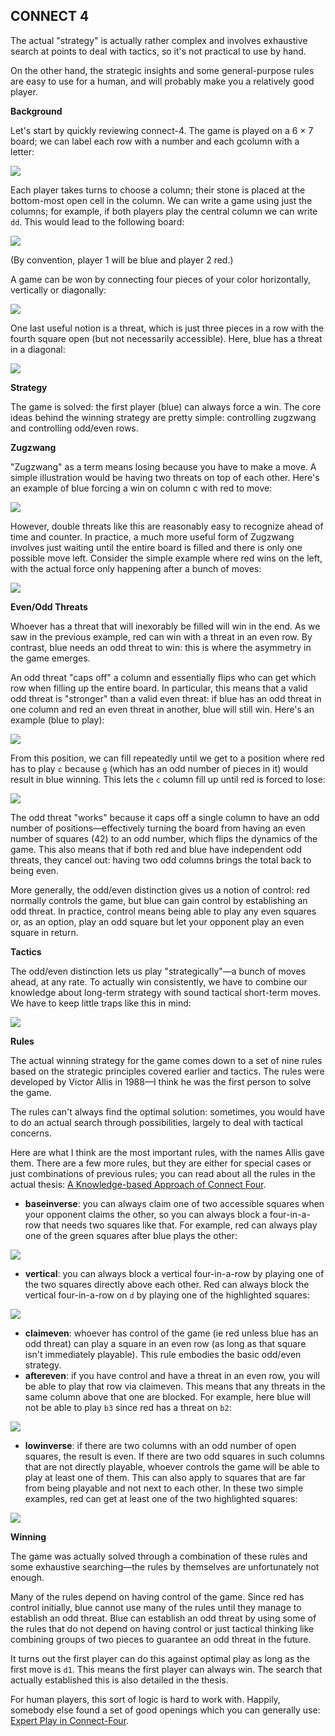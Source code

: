 ## CONNECT 4

The actual "strategy" is actually rather complex and involves exhaustive search at points to deal with tactics, so it's not practical to use by hand.

On the other hand, the strategic insights and some general-purpose rules are easy to use for a human, and will probably make you a relatively good player.

**Background**

Let's start by quickly reviewing connect-4. The game is played on a 6 × 7 board; we can label each row with a number and each gcolumn with a letter:

![](https://qph.cf2.quoracdn.net/main-qimg-b812b227ce84ac42c596f5d62661aea5)

Each player takes turns to choose a column; their stone is placed at the bottom-most open cell in the column. We can write a game using just the columns; for example, if both players play the central column we can write `dd`. This would lead to the following board:

![](https://qph.cf2.quoracdn.net/main-qimg-30f34a00d25eca5eb3276fa9ac3edba4)

(By convention, player 1 will be blue and player 2 red.)

A game can be won by connecting four pieces of your color horizontally, vertically or diagonally:

![](https://qph.cf2.quoracdn.net/main-qimg-644ba0651119e56e9c713d6662d8911b)

One last useful notion is a threat, which is just three pieces in a row with the fourth square open (but not necessarily accessible). Here, blue has a threat in a diagonal:

![](https://qph.cf2.quoracdn.net/main-qimg-9c58d93d6581bf7832c9f90526d4da32)

**Strategy**

The game is solved: the first player (blue) can always force a win. The core ideas behind the winning strategy are pretty simple: controlling zugzwang and controlling odd/even rows.

**Zugzwang**

"Zugzwang" as a term means losing because you have to make a move. A simple illustration would be having two threats on top of each other. Here's an example of blue forcing a win on column c with red to move:

![](https://qph.cf2.quoracdn.net/main-qimg-1465d6ab750a4d3e8f8da09d7679fd84)

However, double threats like this are reasonably easy to recognize ahead of time and counter. In practice, a much more useful form of Zugzwang involves just waiting until the entire board is filled and there is only one possible move left. Consider the simple example where red wins on the left, with the actual force only happening after a bunch of moves:

![](https://qph.cf2.quoracdn.net/main-qimg-f6308488d3e4083f88e9e171ed6e1153)

**Even/Odd Threats**

Whoever has a threat that will inexorably be filled will win in the end. As we saw in the previous example, red can win with a threat in an even row. By contrast, blue needs an odd threat to win: this is where the asymmetry in the game emerges.

An odd threat "caps off" a column and essentially flips who can get which row when filling up the entire board. In particular, this means that a valid odd threat is "stronger" than a valid even threat: if blue has an odd threat in one column and red an even threat in another, blue will still win. Here's an example (blue to play):

![](https://qph.cf2.quoracdn.net/main-qimg-a0947d92e30462b671ea9af092a0b69c)

From this position, we can fill repeatedly until we get to a position where red has to play `c` because `g` (which has an odd number of pieces in it) would result in blue winning. This lets the `c` column fill up until red is forced to lose:

![](https://qph.cf2.quoracdn.net/main-qimg-dfa731632130a8e12f78dca5f846828a)

The odd threat "works" because it caps off a single column to have an odd number of positions—effectively turning the board from having an even number of squares (42) to an odd number, which flips the dynamics of the game. This also means that if both red and blue have independent odd threats, they cancel out: having two odd columns brings the total back to being even.

More generally, the odd/even distinction gives us a notion of control: red normally controls the game, but blue can gain control by establishing an odd threat. In practice, control means being able to play any even squares or, as an option, play an odd square but let your opponent play an even square in return.

**Tactics**

The odd/even distinction lets us play "strategically"—a bunch of moves ahead, at any rate. To actually win consistently, we have to combine our knowledge about long-term strategy with sound tactical short-term moves. We have to keep little traps like this in mind:

![](https://qph.cf2.quoracdn.net/main-qimg-bee1a7f6a6f94c6853c4bf94f04037e3)

**Rules**

The actual winning strategy for the game comes down to a set of nine rules based on the strategic principles covered earlier and tactics. The rules were developed by Victor Allis in 1988—I think he was the first person to solve the game.

The rules can't always find the optimal solution: sometimes, you would have to do an actual search through possibilities, largely to deal with tactical concerns.

Here are what I think are the most important rules, with the names Allis gave them. There are a few more rules, but they are either for special cases or just combinations of previous rules; you can read about all the rules in the actual thesis: [A Knowledge-based Approach of Connect Four](http://www.informatik.uni-trier.de/~fernau/DSL0607/Masterthesis-Viergewinnt.pdf "www.informatik.uni-trier.de").

* **baseinverse**: you can always claim one of two accessible squares when your opponent claims the other, so you can always block a four-in-a-row that needs two squares like that. For example, red can always play one of the green squares after blue plays the other:

![](https://qph.cf2.quoracdn.net/main-qimg-c339abda810cfee70d9953f2b39706fb)

* **vertical**: you can always block a vertical four-in-a-row by playing one of the two squares directly above each other. Red can always block the vertical four-in-a-row on `d` by playing one of the highlighted squares:

![](https://qph.cf2.quoracdn.net/main-qimg-a79bd6e91645df2421d0c8ede6b02c3e)

* **claimeven**: whoever has control of the game (ie red unless blue has an odd threat) can play a square in an even row (as long as that square isn't immediately playable). This rule embodies the basic odd/even strategy.
* **aftereven**: if you have control and have a threat in an even row, you will be able to play that row via claimeven. This means that any threats in the same column above that one are blocked. For example, here blue will not be able to play `b3` since red has a threat on `b2`:

![](https://qph.cf2.quoracdn.net/main-qimg-e87b30c61000e58f447ea65c050c9c06)

* **lowinverse**: if there are two columns with an odd number of open squares, the result is even. If there are two odd squares in such columns that are not directly playable, whoever controls the game will be able to play at least one of them. This can also apply to squares that are far from being playable and not next to each other. In these two simple examples, red can get at least one of the two highlighted squares:

![](https://qph.cf2.quoracdn.net/main-qimg-4b3e7d29abcba72706b6cf40f3cc263b)

**Winning**

The game was actually solved through a combination of these rules and some exhaustive searching—the rules by themselves are unfortunately not enough.

Many of the rules depend on having control of the game. Since red has control initially, blue cannot use many of the rules until they manage to establish an odd threat. Blue can establish an odd threat by using some of the rules that do not depend on having control or just tactical thinking like combining groups of two pieces to guarantee an odd threat in the future.

It turns out the first player can do this against optimal play as long as the first move is `d1`. This means the first player can always win. The search that actually established this is also detailed in the thesis.

For human players, this sort of logic is hard to work with. Happily, somebody else found a set of good openings which you can generally use: [Expert Play in Connect-Four](http://www.pomakis.com/c4/expert_play.html "www.pomakis.com").
